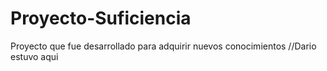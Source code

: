# Proyecto-Suficiencia
Proyecto que fue desarrollado para adquirir nuevos conocimientos
//Dario estuvo aqui
